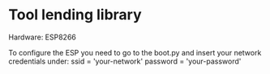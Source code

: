 # Tool lending library

Hardware:
ESP8266

To configure the ESP you need to go to the boot.py and insert your network credentials under:
ssid = 'your-network'
password = 'your-password'
